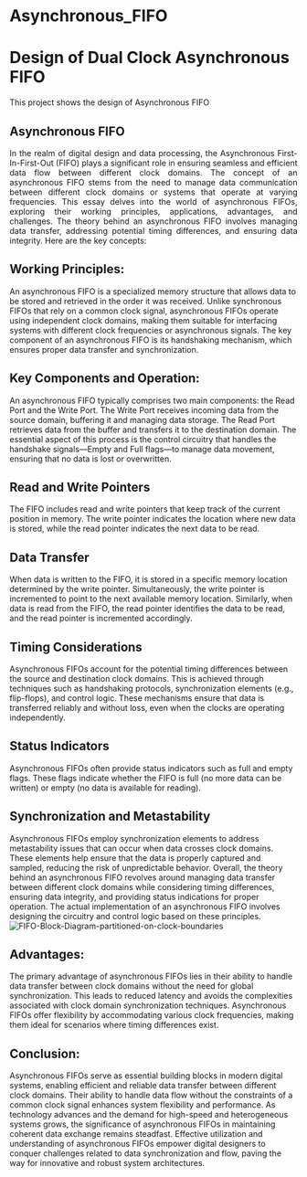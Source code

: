 # Asynchronous_FIFO
# Design of Dual Clock Asynchronous FIFO
This project shows the design of Asynchronous FIFO

## Asynchronous FIFO
<p align="justify">
  In the realm of digital design and data processing, the Asynchronous First-In-First-Out (FIFO) plays a significant role in ensuring seamless and efficient data flow between different clock domains. The concept of an asynchronous FIFO stems from the need to manage data communication between different clock domains or systems that operate at varying frequencies. This essay delves into the world of asynchronous FIFOs, exploring their working principles, applications, advantages, and challenges.
The theory behind an asynchronous FIFO involves managing data transfer, addressing potential timing differences, and
ensuring data integrity. Here are the key concepts:

## Working Principles:
An asynchronous FIFO is a specialized memory structure that allows data to be stored and retrieved in the order it was received. Unlike synchronous FIFOs that rely on a common clock signal, asynchronous FIFOs operate using independent clock domains, making them suitable for interfacing systems with different clock frequencies or asynchronous signals. The key component of an asynchronous FIFO is its handshaking mechanism, which ensures proper data transfer and synchronization.

## Key Components and Operation:
An asynchronous FIFO typically comprises two main components: the Read Port and the Write Port. The Write Port receives incoming data from the source domain, buffering it and managing data storage. The Read Port retrieves data from the buffer and transfers it to the destination domain. The essential aspect of this process is the control circuitry that handles the handshake signals—Empty and Full flags—to manage data movement, ensuring that no data is lost or overwritten.

## Read and Write Pointers
The FIFO includes read and write pointers that keep track of the current position in memory. The
write pointer indicates the location where new data is stored, while the read pointer indicates the next data to be read.
## Data Transfer
When data is written to the FIFO, it is stored in a specific memory location determined by the write pointer.
Simultaneously, the write pointer is incremented to point to the next available memory location. Similarly, when data is read
from the FIFO, the read pointer identifies the data to be read, and the read pointer is incremented accordingly.
## Timing Considerations
Asynchronous FIFOs account for the potential timing differences between the source and
destination clock domains. This is achieved through techniques such as handshaking protocols, synchronization elements
(e.g., flip-flops), and control logic. These mechanisms ensure that data is transferred reliably and without loss, even when the
clocks are operating independently.
## Status Indicators
Asynchronous FIFOs often provide status indicators such as full and empty flags. These flags indicate
whether the FIFO is full (no more data can be written) or empty (no data is available for reading).
## Synchronization and Metastability
Asynchronous FIFOs employ synchronization elements to address metastability issues
that can occur when data crosses clock domains. These elements help ensure that the data is properly captured and sampled,
reducing the risk of unpredictable behavior.
Overall, the theory behind an asynchronous FIFO revolves around managing data transfer between different clock domains
while considering timing differences, ensuring data integrity, and providing status indications for proper operation. The
actual implementation of an asynchronous FIFO involves designing the circuitry and control logic based on these principles.
![FIFO-Block-Diagram-partitioned-on-clock-boundaries](https://github.com/smsarmava/Asynchronous_FIFO/assets/142528982/f793c7f8-eddb-4e76-901d-791254c262f3)


## Advantages:
The primary advantage of asynchronous FIFOs lies in their ability to handle data transfer between clock domains without the need for global synchronization. This leads to reduced latency and avoids the complexities associated with clock domain synchronization techniques. Asynchronous FIFOs offer flexibility by accommodating various clock frequencies, making them ideal for scenarios where timing differences exist.

## Conclusion:
Asynchronous FIFOs serve as essential building blocks in modern digital systems, enabling efficient and reliable data transfer between different clock domains. Their ability to handle data flow without the constraints of a common clock signal enhances system flexibility and performance. As technology advances and the demand for high-speed and heterogeneous systems grows, the significance of asynchronous FIFOs in maintaining coherent data exchange remains steadfast. Effective utilization and understanding of asynchronous FIFOs empower digital designers to conquer challenges related to data synchronization and flow, paving the way for innovative and robust system architectures.


